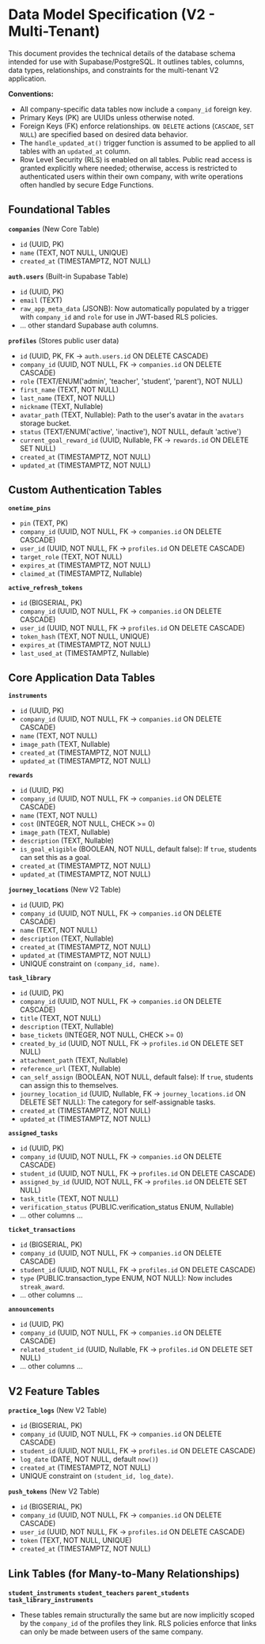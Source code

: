 # Data Model Specification (V2 - Multi-Tenant)

This document provides the technical details of the database schema intended for use with Supabase/PostgreSQL. It outlines tables, columns, data types, relationships, and constraints for the multi-tenant V2 application.

**Conventions:**

- All company-specific data tables now include a `company_id` foreign key.
- Primary Keys (PK) are UUIDs unless otherwise noted.
- Foreign Keys (FK) enforce relationships. `ON DELETE` actions (`CASCADE`, `SET NULL`) are specified based on desired data behavior.
- The `handle_updated_at()` trigger function is assumed to be applied to all tables with an `updated_at` column.
- Row Level Security (RLS) is enabled on all tables. Public read access is granted explicitly where needed; otherwise, access is restricted to authenticated users within their own company, with write operations often handled by secure Edge Functions.

## Foundational Tables

**`companies`** (New Core Table)

- `id` (UUID, PK)
- `name` (TEXT, NOT NULL, UNIQUE)
- `created_at` (TIMESTAMPTZ, NOT NULL)

**`auth.users`** (Built-in Supabase Table)

- `id` (UUID, PK)
- `email` (TEXT)
- `raw_app_meta_data` (JSONB): Now automatically populated by a trigger with `company_id` and `role` for use in JWT-based RLS policies.
- ... other standard Supabase auth columns.

**`profiles`** (Stores public user data)

- `id` (UUID, PK, FK -> `auth.users.id` ON DELETE CASCADE)
- `company_id` (UUID, NOT NULL, FK -> `companies.id` ON DELETE CASCADE)
- `role` (TEXT/ENUM('admin', 'teacher', 'student', 'parent'), NOT NULL)
- `first_name` (TEXT, NOT NULL)
- `last_name` (TEXT, NOT NULL)
- `nickname` (TEXT, Nullable)
- `avatar_path` (TEXT, Nullable): Path to the user's avatar in the `avatars` storage bucket.
- `status` (TEXT/ENUM('active', 'inactive'), NOT NULL, default 'active')
- `current_goal_reward_id` (UUID, Nullable, FK -> `rewards.id` ON DELETE SET NULL)
- `created_at` (TIMESTAMPTZ, NOT NULL)
- `updated_at` (TIMESTAMPTZ, NOT NULL)

## Custom Authentication Tables

**`onetime_pins`**

- `pin` (TEXT, PK)
- `company_id` (UUID, NOT NULL, FK -> `companies.id` ON DELETE CASCADE)
- `user_id` (UUID, NOT NULL, FK -> `profiles.id` ON DELETE CASCADE)
- `target_role` (TEXT, NOT NULL)
- `expires_at` (TIMESTAMPTZ, NOT NULL)
- `claimed_at` (TIMESTAMPTZ, Nullable)

**`active_refresh_tokens`**

- `id` (BIGSERIAL, PK)
- `company_id` (UUID, NOT NULL, FK -> `companies.id` ON DELETE CASCADE)
- `user_id` (UUID, NOT NULL, FK -> `profiles.id` ON DELETE CASCADE)
- `token_hash` (TEXT, NOT NULL, UNIQUE)
- `expires_at` (TIMESTAMPTZ, NOT NULL)
- `last_used_at` (TIMESTAMPTZ, Nullable)

## Core Application Data Tables

**`instruments`**

- `id` (UUID, PK)
- `company_id` (UUID, NOT NULL, FK -> `companies.id` ON DELETE CASCADE)
- `name` (TEXT, NOT NULL)
- `image_path` (TEXT, Nullable)
- `created_at` (TIMESTAMPTZ, NOT NULL)
- `updated_at` (TIMESTAMPTZ, NOT NULL)

**`rewards`**

- `id` (UUID, PK)
- `company_id` (UUID, NOT NULL, FK -> `companies.id` ON DELETE CASCADE)
- `name` (TEXT, NOT NULL)
- `cost` (INTEGER, NOT NULL, CHECK >= 0)
- `image_path` (TEXT, Nullable)
- `description` (TEXT, Nullable)
- `is_goal_eligible` (BOOLEAN, NOT NULL, default false): If `true`, students can set this as a goal.
- `created_at` (TIMESTAMPTZ, NOT NULL)
- `updated_at` (TIMESTAMPTZ, NOT NULL)

**`journey_locations`** (New V2 Table)

- `id` (UUID, PK)
- `company_id` (UUID, NOT NULL, FK -> `companies.id` ON DELETE CASCADE)
- `name` (TEXT, NOT NULL)
- `description` (TEXT, Nullable)
- `created_at` (TIMESTAMPTZ, NOT NULL)
- `updated_at` (TIMESTAMPTZ, NOT NULL)
- UNIQUE constraint on `(company_id, name)`.

**`task_library`**

- `id` (UUID, PK)
- `company_id` (UUID, NOT NULL, FK -> `companies.id` ON DELETE CASCADE)
- `title` (TEXT, NOT NULL)
- `description` (TEXT, Nullable)
- `base_tickets` (INTEGER, NOT NULL, CHECK >= 0)
- `created_by_id` (UUID, NOT NULL, FK -> `profiles.id` ON DELETE SET NULL)
- `attachment_path` (TEXT, Nullable)
- `reference_url` (TEXT, Nullable)
- `can_self_assign` (BOOLEAN, NOT NULL, default false): If `true`, students can assign this to themselves.
- `journey_location_id` (UUID, Nullable, FK -> `journey_locations.id` ON DELETE SET NULL): The category for self-assignable tasks.
- `created_at` (TIMESTAMPTZ, NOT NULL)
- `updated_at` (TIMESTAMPTZ, NOT NULL)

**`assigned_tasks`**

- `id` (UUID, PK)
- `company_id` (UUID, NOT NULL, FK -> `companies.id` ON DELETE CASCADE)
- `student_id` (UUID, NOT NULL, FK -> `profiles.id` ON DELETE CASCADE)
- `assigned_by_id` (UUID, NOT NULL, FK -> `profiles.id` ON DELETE SET NULL)
- `task_title` (TEXT, NOT NULL)
- `verification_status` (PUBLIC.verification_status ENUM, Nullable)
- ... other columns ...

**`ticket_transactions`**

- `id` (BIGSERIAL, PK)
- `company_id` (UUID, NOT NULL, FK -> `companies.id` ON DELETE CASCADE)
- `student_id` (UUID, NOT NULL, FK -> `profiles.id` ON DELETE CASCADE)
- `type` (PUBLIC.transaction_type ENUM, NOT NULL): Now includes `streak_award`.
- ... other columns ...

**`announcements`**

- `id` (UUID, PK)
- `company_id` (UUID, NOT NULL, FK -> `companies.id` ON DELETE CASCADE)
- `related_student_id` (UUID, Nullable, FK -> `profiles.id` ON DELETE SET NULL)
- ... other columns ...

## V2 Feature Tables

**`practice_logs`** (New V2 Table)

- `id` (BIGSERIAL, PK)
- `company_id` (UUID, NOT NULL, FK -> `companies.id` ON DELETE CASCADE)
- `student_id` (UUID, NOT NULL, FK -> `profiles.id` ON DELETE CASCADE)
- `log_date` (DATE, NOT NULL, default `now()`)
- `created_at` (TIMESTAMPTZ, NOT NULL)
- UNIQUE constraint on `(student_id, log_date)`.

**`push_tokens`** (New V2 Table)

- `id` (BIGSERIAL, PK)
- `company_id` (UUID, NOT NULL, FK -> `companies.id` ON DELETE CASCADE)
- `user_id` (UUID, NOT NULL, FK -> `profiles.id` ON DELETE CASCADE)
- `token` (TEXT, NOT NULL, UNIQUE)
- `created_at` (TIMESTAMPTZ, NOT NULL)

## Link Tables (for Many-to-Many Relationships)

**`student_instruments`**
**`student_teachers`**
**`parent_students`**
**`task_library_instruments`**

- These tables remain structurally the same but are now implicitly scoped by the `company_id` of the profiles they link. RLS policies enforce that links can only be made between users of the same company.

